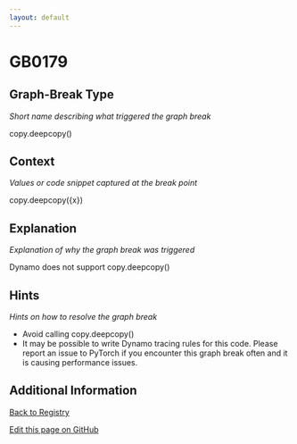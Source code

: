 ```yaml
---
layout: default
---
```

# GB0179

## Graph-Break Type
*Short name describing what triggered the graph break*

copy.deepcopy()

## Context
*Values or code snippet captured at the break point*

copy.deepcopy({x})

## Explanation
*Explanation of why the graph break was triggered*

Dynamo does not support copy.deepcopy()

## Hints
*Hints on how to resolve the graph break*

- Avoid calling copy.deepcopy()
- It may be possible to write Dynamo tracing rules for this code. Please report an issue to PyTorch if you encounter this graph break often and it is causing performance issues.


## Additional Information

<!-- ADDITIONAL INFORMATION START - Add custom information below this line -->

<!-- ADDITIONAL INFORMATION END -->

[Back to Registry](../index.html)

[Edit this page on GitHub](https://github.com/pytorch-labs/compile-graph-break-site/edit/main/docs/gb/gb0179.md)
